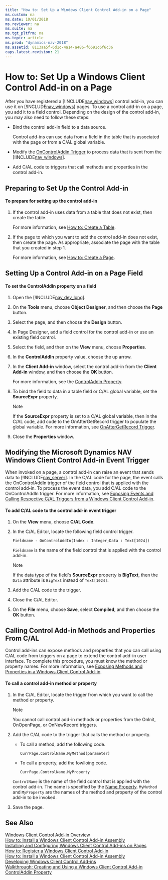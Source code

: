 ```yaml
---
title: "How to: Set Up a Windows Client Control Add-in on a Page"
ms.custom: na
ms.date: 10/01/2018
ms.reviewer: na
ms.suite: na
ms.tgt_pltfrm: na
ms.topic: article
ms.prod: "dynamics-nav-2018"
ms.assetid: 8113aa5f-6d1c-4a14-a486-f6691c6f6c36
caps.latest.revision: 21
---
```

# How to: Set Up a Windows Client Control Add-in on a Page
After you have registered a [!INCLUDE[nav_windows](includes/nav_windows_md.md)] control add-in, you can use it on [!INCLUDE[nav_windows](includes/nav_windows_md.md)] pages. To use a control add-in on a page, you add it to a field control. Depending on the design of the control add-in, you may also need to follow these steps:  

-   Bind the control add-in field to a data source.  

     Control add-ins can use data from a field in the table that is associated with the page or from a C/AL global variable.  

-   Modify the [OnControlAddin Trigger](OnControlAddin-Trigger.md) to process data that is sent from the [!INCLUDE[nav_windows](includes/nav_windows_md.md)].  

-   Add C/AL code to triggers that call methods and properties in the control add-in.  

## Preparing to Set Up the Control Add-in  

#### To prepare for setting up the control add-in  

1.  If the control add-in uses data from a table that does not exist, then create the table.  

     For more information, see [How to: Create a Table](How-to--Create-a-Table.md).  

2.  If the page to which you want to add the control add-in does not exist, then create the page. As appropriate, associate the page with the table that you created in step 1.  

     For more information, see [How to: Create a Page](How-to--Create-a-Page.md).  

## Setting Up a Control Add-in on a Page Field  

#### To set the ControlAddIn property on a field  

1.  Open the [!INCLUDE[nav_dev_long](includes/nav_dev_long_md.md)].  

2.  On the **Tools** menu, choose **Object Designer**, and then choose the **Page** button.  

3.  Select the page, and then choose the **Design** button.  

4.  In Page Designer, add a field control for the control add-in or use an existing field control.  

5.  Select the field, and then on the **View** menu, choose **Properties**.  

6.  In the **ControlAddIn** property value, choose the up arrow.  

7.  In the **Client Add-in** window, select the control add-in from the **Client Add-in** window, and then choose the **OK** button.  

     For more information, see the [ControlAddin Property](ControlAddin-Property.md).  

8.  To bind the field to data in a table field or C/AL global variable, set the **SourceExpr** property.  

    > [!NOTE]  
    >  If the **SourceExpr** property is set to a C/AL global variable, then in the C/AL code, add code to the OnAfterGetRecord trigger to populate the global variable. For more information, see [OnAfterGetRecord Trigger](OnAfterGetRecord-Trigger.md).  

9. Close the **Properties** window.  

##  <a name="EventTrigger"></a> Modifying the Microsoft Dynamics NAV Windows Client Control Add-in Event Trigger  
 When invoked on a page, a control add-in can raise an event that sends data to [!INCLUDE[nav_server](includes/nav_server_md.md)]. In the C/AL code for the page, the event calls the OnControlAddIn trigger of the field control that is applied with the control add-in. To process the event data, you add C/AL code to the OnControlAddIn trigger. For more information, see [Exposing Events and Calling Respective C/AL Triggers from a Windows Client Control Add-in](Exposing-Events-and-Calling-Respective-C-AL-Triggers-from-a-Windows-Client-Control-Add-in.md).  

#### To add C/AL code to the control add-in event trigger  

1.  On the **View** menu, choose **C/AL Code**.  

2.  In the C/AL Editor, locate the following field control trigger.  

    ```  
    Fieldname - OnControlAddIn(Index : Integer;Data : Text[1024])  
    ```  

     `Fieldname` is the name of the field control that is applied with the control add-in.  

    > [!NOTE]  
    >  If the data type of the field's **SourceExpr** property is **BigText**, then the `Data` attribute is `BigText` instead of `Text[1024]`.  

3.  Add the C/AL code to the trigger.  

4.  Close the C/AL Editor.  

5.  On the **File** menu, choose **Save**, select **Compiled**, and then choose the **OK** button.  

## Calling Control Add-in Methods and Properties From C/AL  
 Control add-ins can expose methods and properties that you can call using C/AL code from triggers on a page to extend the control add-in user interface. To complete this procedure, you must know the method or property names. For more information, see [Exposing Methods and Properties in a Windows Client Control Add-in](Exposing-Methods-and-Properties-in-a-Windows-Client-Control-Add-in.md).  

#### To call a control add-in method or property  

1.  In the C/AL Editor, locate the trigger from which you want to call the method or property.  

    > [!NOTE]  
    >  You cannot call control add-in methods or properties from the OnInit, OnOpenPage, or OnNewRecord triggers.  

2.  Add the C/AL code to the trigger that calls the method or property.  

    -   To call a method, add the following code.  

        ```  
        CurrPage.ControlName.MyMethod(parameter)  
        ```  

    -   To call a property, add the fowlloing code.  

        ```  
        CurrPage.ControlName.MyProperty  
        ```  

     `ControlName` is the name of the field control that is applied with the control add-in. The name is specified by the [Name Property](Name-Property.md). `MyMethod` and `MyProperty` are the names of the method and property of the control add-in to be invoked.  

3.  Save the page.  

## See Also  
 [Windows Client Control Add-in Overview](Windows-Client-Control-Add-in-Overview.md)   
 [How to: Install a Windows Client Control Add-in Assembly](How-to--Install-a-Windows-Client-Control-Add-in-Assembly.md)   
 [Installing and Configuring Windows Client Control Add-ins on Pages](Installing-and-Configuring-Windows-Client-Control-Add-ins-on-Pages.md)   
 [How to: Register a Windows Client Control Add-in](How-to--Register-a-Windows-Client-Control-Add-in.md)   
 [How to: Install a Windows Client Control Add-in Assembly](How-to--Install-a-Windows-Client-Control-Add-in-Assembly.md)   
 [Developing Windows Client Control Add-ins](Developing-Windows-Client-Control-Add-ins.md)   
 [Walkthrough: Creating and Using a Windows Client Control Add-in](Walkthrough--Creating-and-Using-a-Windows-Client-Control-Add-in.md)   
 [ControlAddin Property](ControlAddin-Property.md)
